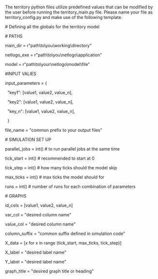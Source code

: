 The territory python files utilize predefined values that can be modified by the user before running the territory\_main.py file. Please name your file as territory\_config.py and make use of the following template.



\# Defining all the globals for the territory model



\# PATHS

main\_dir = r"path\\to\\you\\working\\directory"

netlogo\_exe = r"path\\to\\you\\netlogo\\application"

model = r"path\\to\\your\\netlogo\\model\\file"



\#INPUT VALIES

input\_parameters = {

&nbsp;           "key1": \[value1, value2, value\_n],

&nbsp;           "key2": \[value1, value2, value\_n],

&nbsp;           "key\_n": \[value1, value2, value\_n],

&nbsp;       }

file\_name = "common prefix to your output files"



\# SIMULATION SET UP

parallel\_jobs = int() # to run parallel jobs at the same time

tick\_start = int() # recommended to start at 0

tick\_step = int() # how many ticks should the model skip

max\_ticks = int() # max ticks the model should for 

runs = int() # number of runs for each combination of parameters



\# GRAPHS

id\_cols = \[value1, value2, value\_n]

var\_col = "desired column name"

value\_col = "desired column name"

column\_suffix = "common suffix defined in simulation code"

X\_data = \[x for x in range (tick\_start, max\_ticks, tick\_step)]

X\_label = "desired label name"

Y\_label = "desired label name"

graph\_title = "desired graph title or heading"

